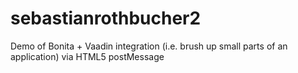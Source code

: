 # sebastianrothbucher2
Demo of Bonita + Vaadin integration (i.e. brush up small parts of an application) via HTML5 postMessage
